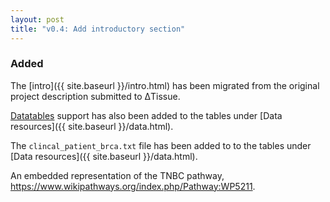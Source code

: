 ```yaml
---
layout: post
title: "v0.4: Add introductory section"
---
```


### Added

The [intro]({{ site.baseurl }}/intro.html) has been migrated from
the original project description submitted to ΔTissue.

[Datatables](https://datatables.net/) support has also been added
to the tables under [Data resources]({{ site.baseurl }}/data.html).

The `clincal_patient_brca.txt` file has been added to
to the tables under [Data resources]({{ site.baseurl }}/data.html).

An embedded representation of the TNBC pathway,
<https://www.wikipathways.org/index.php/Pathway:WP5211>.

